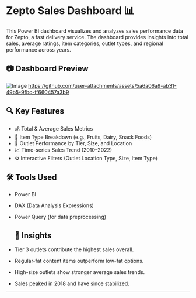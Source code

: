 # Zepto Sales Dashboard 📊

This Power BI dashboard visualizes and analyzes sales performance data for Zepto, a fast delivery service. The dashboard provides insights into total sales, average ratings, item categories, outlet types, and regional performance across years.
## 📷 Dashboard Preview

![Image](https://github.com/user-attachments/assets/9c9491c0-b94d-4690-ada8-02e23dabfb2b)
https://github.com/user-attachments/assets/5a6a06a9-ab31-49b5-9fbc-ff660457a3b9
## 🔍 Key Features

- 💰 Total & Average Sales Metrics
- 🛒 Item Type Breakdown (e.g., Fruits, Dairy, Snack Foods)
- 🏬 Outlet Performance by Tier, Size, and Location
- 📈 Time-series Sales Trend (2010–2022)
- ⚙️ Interactive Filters (Outlet Location Type, Size, Item Type)
## 🛠️ Tools Used

- Power BI
- DAX (Data Analysis Expressions)
- Power Query (for data preprocessing)
  ## 📌 Insights

- Tier 3 outlets contribute the highest sales overall.
- Regular-fat content items outperform low-fat options.
- High-size outlets show stronger average sales trends.
- Sales peaked in 2018 and have since stabilized.

---
